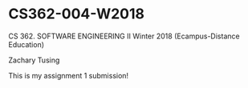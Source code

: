 # CS362-004-W2018
CS 362. SOFTWARE ENGINEERING II Winter 2018 (Ecampus-Distance Education)

Zachary Tusing

This is my assignment 1 submission!

